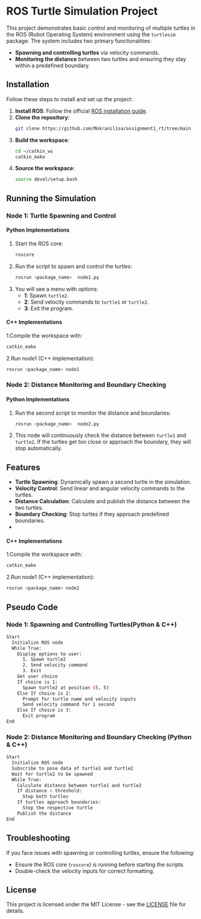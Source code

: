 # ROS Turtle Simulation Project

This project demonstrates basic control and monitoring of multiple turtles in the ROS (Robot Operating System) environment using the `turtlesim` package. The system includes two primary functionalities:
- **Spawning and controlling turtles** via velocity commands.
- **Monitoring the distance** between two turtles and ensuring they stay within a predefined boundary.

## Installation

Follow these steps to install and set up the project:

1. **Install ROS**: Follow the official [ROS installation guide](https://www.ros.org/install/).
2. **Clone the repository**:
    ```bash
    git clone https://github.com/Mokranilisa/assignment1_rt/tree/main
    ```
3. **Build the workspace**:
    ```bash
    cd ~/catkin_ws
    catkin_make
    ```
4. **Source the workspace**:
    ```bash
    source devel/setup.bash
    ```

## Running the Simulation

### Node 1: Turtle Spawning and Control
#### Python Implementations
1. Start the ROS core:
    ```bash
    roscore
    ```
2. Run the script to spawn and control the turtles:
    ```bash
    rosrun <package_name>  node1.py
    ```
3. You will see a menu with options:
    - **1**: Spawn `turtle2`.
    - **2**: Send velocity commands to `turtle1` or `turtle2`.
    - **3**: Exit the program.
#### C++ Implementations
1.Compile the workspace with:

```bash 
catkin_make
 ```

2.Run node1 (C++ implementation):

```bash 
rosrun <package_name> node1
 ```
### Node 2: Distance Monitoring and Boundary Checking
#### Python Implementations
1. Run the second script to monitor the distance and boundaries:
    ```bash
    rosrun <package_name>  node2.py
    ```
2. This node will continuously check the distance between `turtle1` and `turtle2`. If the turtles get too close or approach the boundary, they will stop automatically.

## Features

- **Turtle Spawning**: Dynamically spawn a second turtle in the simulation.
- **Velocity Control**: Send linear and angular velocity commands to the turtles.
- **Distance Calculation**: Calculate and publish the distance between the two turtles.
- **Boundary Checking**: Stop turtles if they approach predefined boundaries.
- 
#### C++ Implementations
1.Compile the workspace with:

 ```bash 
 catkin_make
```

2.Run node1 (C++ implementation):

```bash 
rosrun <package_name> node2
 ```
## Pseudo Code

### Node 1: Spawning and Controlling Turtles(Python & C++)

```bash
Start
  Initialize ROS node
  While True:
    Display options to user:
      1. Spawn turtle2
      2. Send velocity command
      3. Exit
    Get user choice
    If choice is 1:
      Spawn turtle2 at position (5, 5)
    Else If choice is 2:
      Prompt for turtle name and velocity inputs
      Send velocity command for 1 second
    Else If choice is 3:
      Exit program
End
 ```

### Node 2: Distance Monitoring and Boundary Checking (Python & C++)

```bash
Start
  Initialize ROS node
  Subscribe to pose data of turtle1 and turtle2
  Wait for turtle2 to be spawned
  While True:
    Calculate distance between turtle1 and turtle2
    If distance < threshold:
      Stop both turtles
    If turtles approach boundaries:
      Stop the respective turtle
    Publish the distance
End
```

## Troubleshooting

If you face issues with spawning or controlling turtles, ensure the following:
- Ensure the ROS core (`roscore`) is running before starting the scripts.
- Double-check the velocity inputs for correct formatting.

## License

This project is licensed under the MIT License - see the [LICENSE](LICENSE) file for details.
